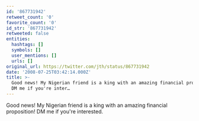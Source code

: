 ```yaml
---
id: '867731942'
retweet_count: '0'
favorite_count: '0'
id_str: '867731942'
retweeted: false
entities:
  hashtags: []
  symbols: []
  user_mentions: []
  urls: []
original_url: https://twitter.com/jth/status/867731942
date: '2008-07-25T03:42:14.000Z'
title: >-
  Good news! My Nigerian friend is a king with an amazing financial proposition!
  DM me if you're inter…
---
```


Good news! My Nigerian friend is a king with an amazing financial proposition! DM me if you're interested.